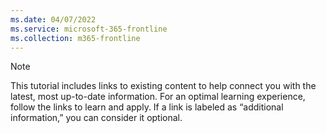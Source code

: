 ```yaml
---
ms.date: 04/07/2022
ms.service: microsoft-365-frontline
ms.collection: m365-frontline
---
```

> [!NOTE]
> This tutorial includes links to existing content to help connect you with the latest, most up-to-date information. For an optimal learning experience, follow the links to learn and apply. If a link is labeled as “additional information,” you can consider it optional.
